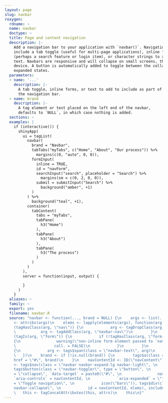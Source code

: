 ```yaml
---
layout: page
slug: navbar
roxygen:
  rdname: ~
  name: navbar
  doctype: ~
  title: Page and content navigation
  description: |-
    Add a navigation bar to your application with `navbar()`. Navigation bars may
    include a tab toggle (useful for multi-page applications), inline forms
    (perhaps a search feature or login item), or character strings to add simple
    text. Navbars are responsive and will collapse on small screens, think mobile
    device. A button is automatically added to toggle between the collapsed and
    expanded states.
  parameters:
  - name: '...'
    description: |-
      A tab toggle, inline forms, or text to add to include as part of
      the navigation bar.
  - name: brand
    description: |-
      A tag element or text placed on the left end of the navbar,
      defaults to `NULL`, in which case nothing is added.
  sections: ~
  examples: |
    if (interactive()) {
      shinyApp(
        ui = tagList(
          navbar(
            brand = "Navbar",
            tabTabs("myTabs", c("Home", "About", "Our process")) %>%
              margins(c(0, "auto", 0, 0)),
            formInput(
              inline = TRUE,
              id = "navForm",
              searchInput("search", placeholder = "Search") %>%
                margins(sm = c(0, 2, 0, 0)),
              submit = submitInput("Search") %>%
                background("amber", +1)
            )
          ) %>%
            background("teal", +1),
          container(
            tabContent(
              tabs = "myTabs",
              tabPane(
                h3("Home")
              ),
              tabPane(
                h3("About")
              ),
              tabPane(
                h3("The process")
              )
            )
          )
        ),
        server = function(input, output) {

        }
      )
    }
  aliases: ~
  family: ~
  export: yes
  filename: navbar.R
  source: "navbar <- function(..., brand = NULL) {\n    args <- list(...)\n    attrs
    <- attribs(args)\n    elems <- lapply(elements(args), function(arg) {\n        if
    (tagHasClass(arg, \"nav\")) {\n            arg <- tagDropClass(arg, \"nav-tabs|nav-pills\")\n
    \           arg <- tagAddClass(arg, \"navbar-nav\")\n        }\n        else if
    (tagIs(arg, \"form\")) {\n            if (!tagHasClass(arg, \"form-inline\"))
    {\n                warning(\"non-inline form element passed to `navbar()`\", \n
    \                 call. = FALSE)\n            }\n        }\n        else if (!is_tag(arg))
    {\n            arg <- tags$span(class = \"navbar-text\", arg)\n        }\n        arg\n
    \   })\n    brand <- if (!is.null(brand)) {\n        tags$a(class = \"navbar-brand\",
    href = \"#\", brand)\n    }\n    navContentId <- ID(\"navContent\")\n    this
    <- tags$nav(class = \"navbar navbar-expand-lg navbar-light\", \n        brand,
    tags$button(class = \"navbar-toggler\", type = \"button\", \n            `data-toggle`
    = \"collapse\", `data-target` = paste0(\"#\", \n                navContentId),
    `aria-controls` = navContentId, \n            `aria-expanded` = \"false\", `aria-label`
    = \"Toggle navigation\", \n            icon(\"bars\")), tags$div(class = \"collapse
    navbar-collapse\", \n            id = navContentId, elems), include(\"core\"))\n
    \   this <- tagConcatAttributes(this, attrs)\n    this\n}"
---
```

